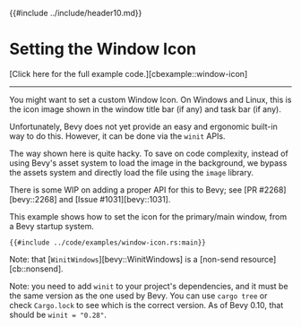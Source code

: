 {{#include ../include/header10.md}}

# Setting the Window Icon

[Click here for the full example code.][cbexample::window-icon]

---

You might want to set a custom Window Icon. On Windows and Linux, this is
the icon image shown in the window title bar (if any) and task bar (if any).

Unfortunately, Bevy does not yet provide an easy and ergonomic built-in way
to do this. However, it can be done via the `winit` APIs.

The way shown here is quite hacky. To save on code complexity, instead of
using Bevy's asset system to load the image in the background, we bypass
the assets system and directly load the file using the `image` library.

There is some WIP on adding a proper API for this to Bevy; see [PR
#2268][bevy::2268] and [Issue #1031][bevy::1031].

This example shows how to set the icon for the primary/main window, from
a Bevy startup system.

```rust,no_run,noplayground
{{#include ../code/examples/window-icon.rs:main}}
```

Note: that [`WinitWindows`][bevy::WinitWindows] is a [non-send
resource][cb::nonsend].

Note: you need to add `winit` to your project's dependencies, and it must
be the same version as the one used by Bevy. You can use `cargo tree` or
check `Cargo.lock` to see which is the correct version. As of Bevy 0.10,
that should be `winit = "0.28"`.
